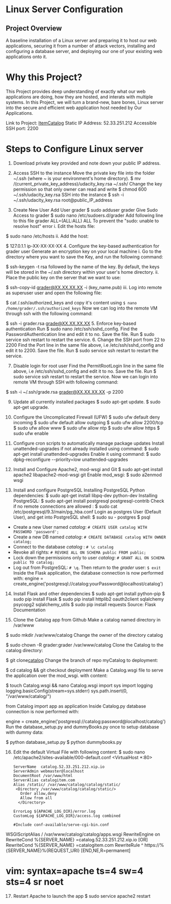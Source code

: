 # Linux Server Configuration

## Project Overview
A baseline installation of a Linux server and preparing it to host our web applications, securing it from a number of attack vectors, installing and configuring a database server, and deploying our one of your existing web applications onto it.

# Why this Project?
This Project provides deep understanding of exactly what our web applications are doing, how they are hosted, and interats with multiple systems. In this Project, we will turn a brand-new, bare bones, Linux server into the secure and efficient web application host needed by Our Applications.

Link to Project: [ItemCatalog](https://catalog.52.33.251.212.xip.io/catalog/showcatalog)
Static IP Address: 52.33.251.212
Accessible SSH port: 2200

# Steps to Configure Linux server

 1. Download private key provided and note down your public IP address.

2. Access SSH to the instance
Move the private key file into the folder ~/.ssh (where ~ is your environment's home directory).
  $ mv /(current_private_key_address)/udacity_key.rsa ~/.ssh/
Change the key permission so that only owner can read and write
  $ chmod 600 ~/.ssh/udacity_key.rsa
SSH into the instance
  $ ssh -i ~/.ssh/udacity_key.rsa root@public_IP_address

3. Create New User
Add User grader
  $ sudo adduser grader
Give Sudo Access to grader
  $ sudo nano /etc/sudoers.d/grader
Add following line to this file
  grader ALL=(ALL:ALL) ALL
To prevent the "sudo: unable to resolve host" error
i. Edit the hosts file:

  $ sudo nano /etc/hosts
ii. Add the host:

  $ 127.0.1.1 ip-XX-XX-XX-XX
4. Configure the key-based authentication for grader user
Generate an encryption key on your local machine
i. Go to the directory where you want to save the Key, and run the following command:

 $ ssh-keygen -t rsa
  followed by the name of the key. By default, the keys will be stored in the ~/.ssh directory within your user's 
  home directory.
ii. Place the public key on the server that we want to use:

 $ ssh-copy-id grader@XX.XX.XX.XX -i (key_name.pub)
iii. Log into remote as superuser user and open the following file:

 $ cat /.ssh/authorized_keys
  and copy it's content using `$ nano /home/grader/.ssh/authorized_keys`
Now we can log into the remote VM through ssh with the following command:

 $ ssh -i grader.rsa grade@XX.XX.XX.XX 
5. Enforce key-based authentication
Run $ sudo nano /etc/ssh/sshd_config.
Find the PasswordAuthentication line and edit it to no.
Save the file.
Run $ sudo service ssh restart to restart the service.
6. Change the SSH port from 22 to 2200
Find the Port line in the same file above, i.e /etc/ssh/sshd_config and edit it to 2200.
Save the file.
Run $ sudo service ssh restart to restart the service.

7. Disable login for root user
Find the PermitRootLogin line in the same file above, i.e /etc/ssh/sshd_config and edit it to no.
Save the file.
Run $ sudo service ssh restart to restart the service.
Now we can login into remote VM through SSH with following command:

 $ ssh -i ~/.ssh/grade.rsa grader@XX.XX.XX.XX -p 2200


9. Update all currently installed packages
$ sudo apt-get update.
$ sudo apt-get upgrade.

10. Configure the Uncomplicated Firewall (UFW)
 $ sudo ufw default deny incoming
 $ sudo ufw default allow outgoing
 $ sudo ufw allow 2200/tcp
 $ sudo ufw allow www
 $ sudo ufw allow ntp
 $ sudo ufw allow https
 $ sudo ufw enable
 
11. Configure cron scripts to automatically manage package updates
Install unattended-upgrades if not already installed using command:
 $ sudo apt-get install unattended-upgrades
Enable it using command:
 $ sudo dpkg-reconfigure --priority=low unattended-upgrades

12. Install and Configure Apache2, mod-wsgi and Git
 $ sudo apt-get install apache2 libapache2-mod-wsgi git
Enable mod_wsgi:
 $ sudo a2enmod wsgi

13. Install and configure PostgreSQL
Installing PostgreSQL Python dependencies:
 $ sudo apt-get install libpq-dev python-dev
Installing PostgreSQL:
  $ sudo apt-get install postgresql postgresql-contrib
Check if no remote connections are allowed :
  $ sudo cat /etc/postgresql/9.3/main/pg_hba.conf
Login as postgres User (Default User), and get into PostgreSQL shell:
  $ sudo su - postgres
  $ psql
* Create a new User named *catalog*:  `# CREATE USER catalog WITH PASSWORD 'password';`
* Create a new DB named *catalog*: `# CREATE DATABASE catalog WITH OWNER catalog;`
* Connect to the database *catalog* : `# \c catalog`
* Revoke all rights: `# REVOKE ALL ON SCHEMA public FROM public;`
* Lock down the permissions only to user *catalog*: `# GRANT ALL ON SCHEMA public TO catalog;`
* Log out from PostgreSQL: `# \q`. Then return to the *grader* user: `$ exit`
Inside the Flask application, the database connection is now performed with:
engine = create_engine('postgresql://catalog:yourPassword@localhost/catalog')

14. Install Flask and other dependencies
    $ sudo apt-get install python-pip
    $ sudo pip install Flask
    $ sudo pip install httplib2 oauth2client sqlalchemy psycopg2 sqlalchemy_utils
    $ sudo pip install requests
Source: Flask Documentation

15. Clone the Catalog app from Github
Make a catalog named directory in /var/www

  $ sudo mkdir /var/www/catalog
Change the owner of the directory catalog

 $ sudo chown -R grader:grader /var/www/catalog
Clone the Catalog to the catalog directory:

 $ git clone[catalog](https://github.com/marcioinfo/catalog)
Change the branch of repo myCatalog to deployment:

 $ cd catalog && git checkout deployment
Make a Catalog.wsgi file to serve the application over the mod_wsgi. with content:

 $ touch Catalog.wsgi && nano Catalog.wsgi
import sys
import logging
logging.basicConfig(stream=sys.stderr)
sys.path.insert(0, "/var/www/catalog/")

from Catalog import app as application
Inside Catalog.py database connection is now performed with:

engine = create_engine('postgresql://catalog:password@localhost/catalog')
Run the database_setup.py and dummyBooks.py once to setup database with dummy data:

 $ python database_setup.py
 $ python dummybooks.py
 
16. Edit the default Virtual File with following content:
  $  sudo nano /etc/apache2/sites-available/000-default.conf
<VirtualHost *:80>

        ServerName  catalog.52.33.251.212.xip.io
        ServerAdmin webmaster@localhost
        DocumentRoot /var/www/html
        ServerAlias catalogitem.com
        Alias /static/ /var/www/catalog/catalog/static/
         <Directory /var/www/catalog/catalog/static/>
           Order allow,deny
           Allow from all
          </Directory>

        ErrorLog ${APACHE_LOG_DIR}/error.log
        CustomLog ${APACHE_LOG_DIR}/access.log combined

        #Include conf-available/serve-cgi-bin.conf
WSGIScriptAlias / /var/www/catalog/catalog/apps.wsgi
RewriteEngine on
RewriteCond %{SERVER_NAME} =catalog.52.33.251.212.xip.io [OR]
RewriteCond %{SERVER_NAME} =catalogitem.com
RewriteRule ^ https://%{SERVER_NAME}%{REQUEST_URI} [END,NE,R=permanent]
</VirtualHost>

# vim: syntax=apache ts=4 sw=4 sts=4 sr noet

17. Restart Apache to launch the app
 $ sudo service apache2 restart
